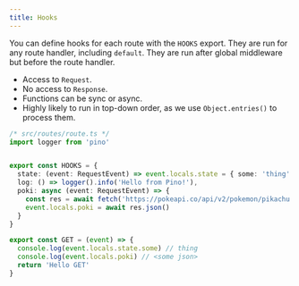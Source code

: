 ```yaml
---
title: Hooks
---
```


You can define hooks for each route with the `HOOKS` export. They are run for any route handler, including `default`. They are run after global middleware but before the route handler.

- Access to `Request`.
- No access to `Response`.
- Functions can be sync or async.
- Highly likely to run in top-down order, as we use `Object.entries()` to process them.

```ts
/* src/routes/route.ts */
import logger from 'pino'


export const HOOKS = {
  state: (event: RequestEvent) => event.locals.state = { some: 'thing' },
  log: () => logger().info('Hello from Pino!'),
  poki: async (event: RequestEvent) => {
    const res = await fetch('https://pokeapi.co/api/v2/pokemon/pikachu')
    event.locals.poki = await res.json()
  }
}

export const GET = (event) => { 
  console.log(event.locals.state.some) // thing
  console.log(event.locals.poki) // <some json>
  return 'Hello GET'
}
```
